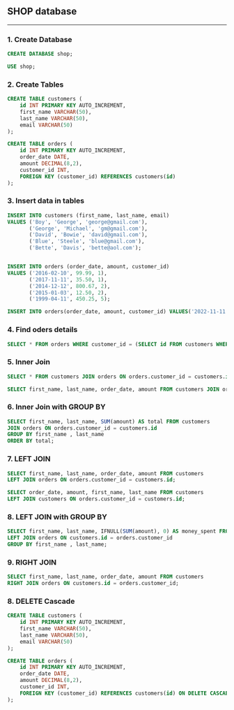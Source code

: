 ## SHOP database

---

### 1. Create Database

```sql
CREATE DATABASE shop;

USE shop;
```

### 2. Create Tables

```sql
CREATE TABLE customers (
    id INT PRIMARY KEY AUTO_INCREMENT,
    first_name VARCHAR(50),
    last_name VARCHAR(50),
    email VARCHAR(50)
);

CREATE TABLE orders (
    id INT PRIMARY KEY AUTO_INCREMENT,
    order_date DATE,
    amount DECIMAL(8,2),
    customer_id INT,
    FOREIGN KEY (customer_id) REFERENCES customers(id)
);
```

### 3. Insert data in tables

```sql
INSERT INTO customers (first_name, last_name, email)
VALUES ('Boy', 'George', 'george@gmail.com'),
       ('George', 'Michael', 'gm@gmail.com'),
       ('David', 'Bowie', 'david@gmail.com'),
       ('Blue', 'Steele', 'blue@gmail.com'),
       ('Bette', 'Davis', 'bette@aol.com');


INSERT INTO orders (order_date, amount, customer_id)
VALUES ('2016-02-10', 99.99, 1),
       ('2017-11-11', 35.50, 1),
       ('2014-12-12', 800.67, 2),
       ('2015-01-03', 12.50, 2),
       ('1999-04-11', 450.25, 5);

INSERT INTO orders(order_date, amount, customer_id) VALUES('2022-11-11', 78.99, 3);
```

### 4. Find oders details

```sql
SELECT * FROM orders WHERE customer_id = (SELECT id FROM customers WHERE last_name = 'George');
```

### 5. Inner Join

```sql
SELECT * FROM customers JOIN orders ON orders.customer_id = customers.id;
```

```sql
SELECT first_name, last_name, order_date, amount FROM customers JOIN orders ON orders.customer_id = customers.id;
```

### 6. Inner Join with GROUP BY

```sql
SELECT first_name, last_name, SUM(amount) AS total FROM customers
JOIN orders ON orders.customer_id = customers.id
GROUP BY first_name , last_name
ORDER BY total;
```

### 7. LEFT JOIN

```sql
SELECT first_name, last_name, order_date, amount FROM customers
LEFT JOIN orders ON orders.customer_id = customers.id;
```

```sql
SELECT order_date, amount, first_name, last_name FROM customers
LEFT JOIN customers ON orders.customer_id = customers.id;
```

### 8. LEFT JOIN with GROUP BY

```sql
SELECT first_name, last_name, IFNULL(SUM(amount), 0) AS money_spent FROM customers
LEFT JOIN orders ON customers.id = orders.customer_id
GROUP BY first_name , last_name;
```

### 9. RIGHT JOIN

```sql
SELECT first_name, last_name, order_date, amount FROM customers
RIGHT JOIN orders ON customers.id = orders.customer_id;
```

### 8. DELETE Cascade

```sql
CREATE TABLE customers (
    id INT PRIMARY KEY AUTO_INCREMENT,
    first_name VARCHAR(50),
    last_name VARCHAR(50),
    email VARCHAR(50)
);

CREATE TABLE orders (
    id INT PRIMARY KEY AUTO_INCREMENT,
    order_date DATE,
    amount DECIMAL(8,2),
    customer_id INT,
    FOREIGN KEY (customer_id) REFERENCES customers(id) ON DELETE CASCADE
);
```
